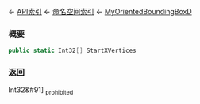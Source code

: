← [API索引](Api-Index) ← [命名空间索引](Namespace-Index) ← [MyOrientedBoundingBoxD](VRageMath.MyOrientedBoundingBoxD)

### 概要

```csharp
public static Int32[] StartXVertices
```

### 返回

Int32&#91&#93; <sub>prohibited</sub>

